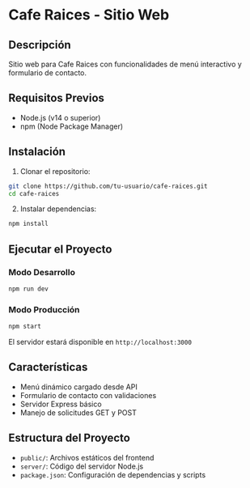 # Cafe Raices - Sitio Web

## Descripción
Sitio web para Cafe Raices con funcionalidades de menú interactivo y formulario de contacto.

## Requisitos Previos
- Node.js (v14 o superior)
- npm (Node Package Manager)

## Instalación

1. Clonar el repositorio:
```bash
git clone https://github.com/tu-usuario/cafe-raices.git
cd cafe-raices
```

2. Instalar dependencias:
```bash
npm install
```

## Ejecutar el Proyecto

### Modo Desarrollo
```bash
npm run dev
```

### Modo Producción
```bash
npm start
```

El servidor estará disponible en `http://localhost:3000`

## Características
- Menú dinámico cargado desde API
- Formulario de contacto con validaciones
- Servidor Express básico
- Manejo de solicitudes GET y POST

## Estructura del Proyecto
- `public/`: Archivos estáticos del frontend
- `server/`: Código del servidor Node.js
- `package.json`: Configuración de dependencias y scripts

